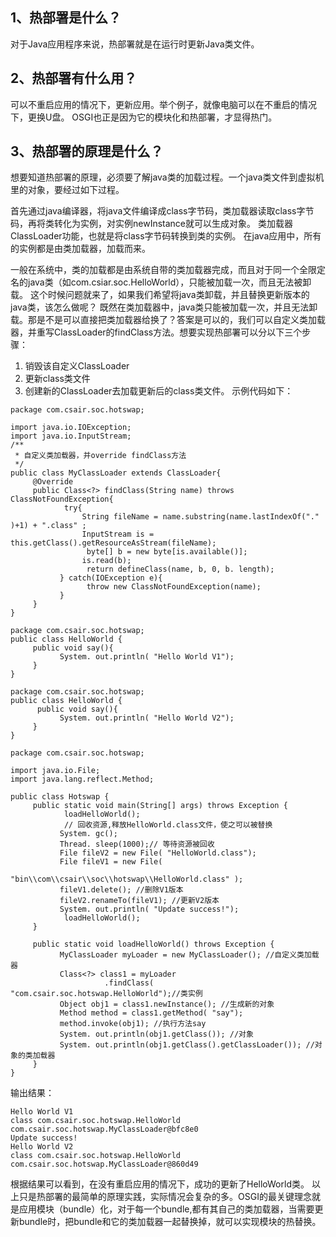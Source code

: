 ## 1、热部署是什么？

对于Java应用程序来说，热部署就是在运行时更新Java类文件。
## 2、热部署有什么用？
可以不重启应用的情况下，更新应用。举个例子，就像电脑可以在不重启的情况下，更换U盘。
OSGI也正是因为它的模块化和热部署，才显得热门。
## 3、热部署的原理是什么？
想要知道热部署的原理，必须要了解java类的加载过程。一个java类文件到虚拟机里的对象，要经过如下过程。

首先通过java编译器，将java文件编译成class字节码，类加载器读取class字节码，再将类转化为实例，对实例newInstance就可以生成对象。
类加载器ClassLoader功能，也就是将class字节码转换到类的实例。
在java应用中，所有的实例都是由类加载器，加载而来。


一般在系统中，类的加载都是由系统自带的类加载器完成，而且对于同一个全限定名的java类（如com.csiar.soc.HelloWorld），只能被加载一次，而且无法被卸载。
这个时候问题就来了，如果我们希望将java类卸载，并且替换更新版本的java类，该怎么做呢？
     既然在类加载器中，java类只能被加载一次，并且无法卸载。那是不是可以直接把类加载器给换了？答案是可以的，我们可以自定义类加载器，并重写ClassLoader的findClass方法。想要实现热部署可以分以下三个步骤：
1. 销毁该自定义ClassLoader
2. 更新class类文件
3. 创建新的ClassLoader去加载更新后的class类文件。
示例代码如下：
```
package com.csair.soc.hotswap;

import java.io.IOException;
import java.io.InputStream;
/**
 * 自定义类加载器，并override findClass方法
 */
public class MyClassLoader extends ClassLoader{
     @Override
     public Class<?> findClass(String name) throws ClassNotFoundException{
            try{
                String fileName = name.substring(name.lastIndexOf("." )+1) + ".class" ;
                InputStream is = this.getClass().getResourceAsStream(fileName);
                 byte[] b = new byte[is.available()];
                is.read(b);
                 return defineClass(name, b, 0, b. length);
           } catch(IOException e){
                 throw new ClassNotFoundException(name);
           }
     }
}
```
```
package com.csair.soc.hotswap;
public class HelloWorld {
     public void say(){
           System. out.println( "Hello World V1");
     }
}
```
```
package com.csair.soc.hotswap;
public class HelloWorld {
      public void say(){
           System. out.println( "Hello World V2");
     }
}
```
```
package com.csair.soc.hotswap;

import java.io.File;
import java.lang.reflect.Method;

public class Hotswap {
     public static void main(String[] args) throws Exception {
            loadHelloWorld();
            // 回收资源,释放HelloWorld.class文件，使之可以被替换
           System. gc();
           Thread. sleep(1000);// 等待资源被回收
           File fileV2 = new File( "HelloWorld.class");
           File fileV1 = new File(
                      "bin\\com\\csair\\soc\\hotswap\\HelloWorld.class" );
           fileV1.delete(); //删除V1版本
           fileV2.renameTo(fileV1); //更新V2版本
           System. out.println( "Update success!");
            loadHelloWorld();
     }

     public static void loadHelloWorld() throws Exception {
           MyClassLoader myLoader = new MyClassLoader(); //自定义类加载器
           Class<?> class1 = myLoader
                     .findClass( "com.csair.soc.hotswap.HelloWorld");//类实例
           Object obj1 = class1.newInstance(); //生成新的对象
           Method method = class1.getMethod( "say");
           method.invoke(obj1); //执行方法say
           System. out.println(obj1.getClass()); //对象
           System. out.println(obj1.getClass().getClassLoader()); //对象的类加载器
     }
}
```
输出结果：
```
Hello World V1
class com.csair.soc.hotswap.HelloWorld
com.csair.soc.hotswap.MyClassLoader@bfc8e0
Update success!
Hello World V2
class com.csair.soc.hotswap.HelloWorld
com.csair.soc.hotswap.MyClassLoader@860d49
```
根据结果可以看到，在没有重启应用的情况下，成功的更新了HelloWorld类。
以上只是热部署的最简单的原理实践，实际情况会复杂的多。OSGI的最关键理念就是应用模块（bundle）化，对于每一个bundle,都有其自己的类加载器，当需要更新bundle时，把bundle和它的类加载器一起替换掉，就可以实现模块的热替换。